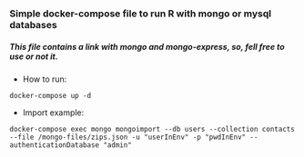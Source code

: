 ### Simple docker-compose file to run R with mongo or mysql databases


##### This file contains a link with mongo and mongo-express, so, fell free to use or not it.


* How to run:
```shell
docker-compose up -d
```

*  Import example:
```shell
docker-compose exec mongo mongoimport --db users --collection contacts --file /mongo-files/zips.json -u "userInEnv" -p "pwdInEnv" --authenticationDatabase "admin"
```
